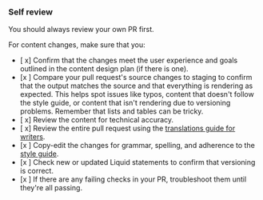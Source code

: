 ### Self review

You should always review your own PR first.

For content changes, make sure that you:

- [ x] Confirm that the changes meet the user experience and goals outlined in the content design plan (if there is one).
- [x ] Compare your pull request's source changes to staging to confirm that the output matches the source and that everything is rendering as expected. This helps spot issues like typos, content that doesn't follow the style guide, or content that isn't rendering due to versioning problems. Remember that lists and tables can be tricky.
- [ x] Review the content for technical accuracy.
- [ x] Review the entire pull request using the [translations guide for writers](./translations-for-writers.md).
- [x ] Copy-edit the changes for grammar, spelling, and adherence to the [style guide](https://github.com/github/docs/blob/main/contributing/content-style-guide.md).
- [x ] Check new or updated Liquid statements to confirm that versioning is correct.
- [x ] If there are any failing checks in your PR, troubleshoot them until they're all passing.
